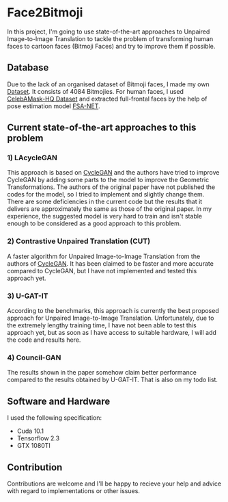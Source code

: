 # Face2Bitmoji
In this project, I'm going to use state-of-the-art approaches to Unpaired Image-to-Image Translation to tackle the problem of transforming human faces to cartoon faces (Bitmoji Faces) and try to improve them if possible.

## Database
Due to the lack of an organised dataset of Bitmoji faces, I made my own [Dataset](https://www.kaggle.com/mostafamozafari/bitmoji-faces?select=BitmojiDataset). It consists of 4084 Bitmojies. For human faces, I used [CelebAMask-HQ Dataset](https://github.com/switchablenorms/CelebAMask-HQ) and extracted full-frontal faces by the help of pose estimation model [FSA-NET](https://github.com/shamangary/FSA-Net).

## Current state-of-the-art approaches to this problem
### 1) LAcycleGAN
This approach is based on [CycleGAN](https://github.com/junyanz/CycleGAN) and the authors have tried to improve CycleGAN by adding some parts to the model to improve the Geometric Transformations. The authors of the original paper have not published the codes for the model, so I tried to implement and slightly change them. There are some deficiencies in the current code but the results that it delivers are approximately the same as those of the original paper. In my experience, the suggested model is very hard to train and isn't stable enough to be considered as a good approach to this problem.
  
### 2) Contrastive Unpaired Translation (CUT)
A faster algorithm for Unpaired Image-to-Image Translation from the authors of [CycleGAN](https://github.com/junyanz/CycleGAN). It has been claimed to be faster and more accurate compared to CycleGAN, but I have not implemented and tested this approach yet.

### 3) ‫‪U-GAT-IT‬‬
According to the benchmarks, this approach is currently the best proposed approach for Unpaired Image-to-Image Translation. Unfortunately, due to the extremely lengthy training time, I have not been able to test this approach yet, but as soon as I have access to suitable hardware, I will add the code and results here.

### 4) Council-GAN
The results shown in the paper somehow claim better performance compared to the results obtained by U-GAT-IT‬‬. That is also on my todo list.


## Software and Hardware
I used the following specification:
- Cuda 10.1
- Tensorflow 2.3
- GTX 1080TI

## Contribution
Contributions are welcome and I'll be happy to recieve your help and advice with regard to implementations or other issues.
